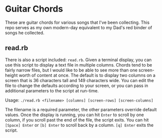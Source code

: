 Guitar Chords
=============

These are guitar chords for various songs that I've been collecting.  This repo serves as my own modern-day equivalent to my Dad's red binder of songs he collected.

read.rb
-------

There is also a script included: `read.rb`. Given a terminal display, you can use this script to display a text file in multiple columns.  Chords tend to be fairly narrow files, but I would like to be able to see more than one screen-height worth of content at once. The default is to display two columns on a screen that is 36 characters tall and 149 characters wide. You can edit the file to change the defaults according to your screen, or you can pass in additional parameters to the script at run-time.

Usage: `./read.rb <filename> [columns] [screen-rows] [screen-columns]`

The filename is a required parameter, the other parameters override default values.  Once the display is running, you can hit `Enter` to scroll by one column, if you scroll past the end of the file, the script exits.  You can hit `[Space] Enter` or `[b] Enter` to scroll back by a column.  `[q] Enter` exits the script.
